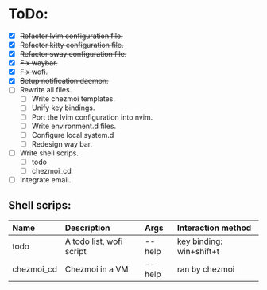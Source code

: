 # ToDo:

* [X] ~~Refactor lvim configuration file.~~
* [X] ~~Refactor kitty configuration file.~~
* [X] ~~Refactor sway configuration file.~~
* [X] ~~Fix waybar.~~
* [X] ~~Fix wofi.~~
* [X] ~~Setup notification daemon.~~
* [ ] Rewrite all files.
    * [ ] Write chezmoi templates.
    * [ ] Unify key bindings.
    * [ ] Port the lvim configuration into nvim.
    * [ ] Write environment.d files.
    * [ ] Configure local system.d
    * [ ] Redesign way bar.
* [ ] Write shell scrips.
    * [ ] todo
    * [ ] chezmoi_cd
* [ ] Integrate email.

## Shell scrips:

| Name        | Description               | Args    | Interaction method        |
|:------------|:--------------------------|:--------|:--------------------------|
| todo        | A todo list, wofi script  | --help  | key binding: win+shift+t  |
| chezmoi_cd  | Chezmoi in a VM           | --help  | ran by chezmoi            |

<!-- ||||| -->

